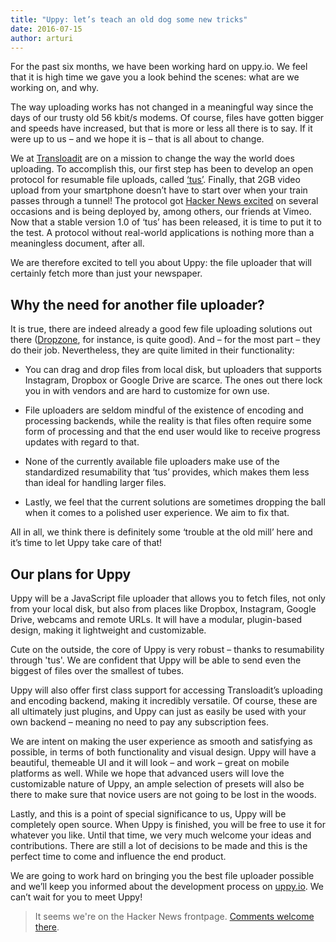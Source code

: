 ```yaml
---
title: "Uppy: let’s teach an old dog some new tricks"
date: 2016-07-15
author: arturi
---
```


For the past six months, we have been working hard on uppy.io. We feel that it is high time we gave you a look behind the scenes: what are we working on, and why.

The way uploading works has not changed in a meaningful way since the days of our trusty old 56 kbit/s modems. Of course, files have gotten bigger and speeds have increased, but that is more or less all there is to say. If it were up to us – and we hope it is – that is all about to change.

We at [Transloadit](https://transloadit.com/) are on a mission to change the way the world does uploading. To accomplish this, our first step has been to develop an open protocol for resumable file uploads, called [‘tus’](http://tus.io/). Finally, that 2GB video upload from your smartphone doesn’t have to start over when your train passes through a tunnel! The protocol got [Hacker News excited](https://news.ycombinator.com/item?id=10591348) on several occasions and is being deployed by, among others, our friends at Vimeo. Now that a stable version 1.0 of ‘tus’ has been released, it is time to put it to the test. A protocol without real-world applications is nothing more than a meaningless document, after all.

We are therefore excited to tell you about Uppy: the file uploader that will certainly fetch more than just your newspaper.

<!-- more -->

## Why the need for another file uploader?

It is true, there are indeed already a good few file uploading solutions out there ([Dropzone](http://www.dropzonejs.com/), for instance, is quite good). And – for the most part – they do their job. Nevertheless, they are quite limited in their functionality:

* You can drag and drop files from local disk, but uploaders that supports Instagram, Dropbox or Google Drive are scarce. The ones out there lock you in with vendors and are hard to customize for own use.

* File uploaders are seldom mindful of the existence of encoding and processing backends, while the reality is that files often require some form of processing and that the end user would like to receive progress updates with regard to that.

* None of the currently available file uploaders make use of the standardized resumability that ‘tus’ provides, which makes them less than ideal for handling larger files.

* Lastly, we feel that the current solutions are sometimes dropping the ball when it comes to a polished user experience. We aim to fix that.

All in all, we think there is definitely some ‘trouble at the old mill’ here and it’s time to let Uppy take care of that!

## Our plans for Uppy

Uppy will be a JavaScript file uploader that allows you to fetch files, not only from your local disk, but also from places like Dropbox, Instagram, Google Drive, webcams and remote URLs. It will have a modular, plugin-based design, making it lightweight and customizable.

Cute on the outside, the core of Uppy is very robust – thanks to resumability through 'tus'. We are confident that Uppy will be able to send even the biggest of files over the smallest of tubes.

Uppy will also offer first class support for accessing Transloadit’s uploading and encoding backend, making it incredibly versatile. Of course, these are all ultimately just plugins, and Uppy can just as easily be used with your own backend – meaning no need to pay any subscription fees.

We are intent on making the user experience as smooth and satisfying as possible, in terms of both functionality and visual design. Uppy will have a beautiful, themeable UI and it will look – and work – great on mobile platforms as well. While we hope that advanced users will love the customizable nature of Uppy, an ample selection of presets will also be there to make sure that novice users are not going to be lost in the woods.

Lastly, and this is a point of special significance to us, Uppy will be completely open source. When Uppy is finished, you will be free to use it for whatever you like. Until that time, we very much welcome your ideas and contributions. There are still a lot of decisions to be made and this is the perfect time to come and influence the end product.

We are going to work hard on bringing you the best file uploader possible and we’ll keep you informed about the development process on [uppy.io](http://uppy.io/). We can’t wait for you to meet Uppy!

> It seems we're on the Hacker News frontpage. [Comments welcome there](https://news.ycombinator.com/item?id=12109410).
